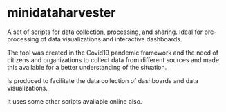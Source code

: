 # minidataharvester
A set of scripts for data collection, processing, and sharing. Ideal for pre-processing of data visualizations and interactive dashboards. 

The tool was created in the Covid19 pandemic framework and the need of citizens and organizations to collect data from different sources and made this available for a better understanding of the situation. 

Is produced to facilitate the data collection of dashboards and data visualizations. 

It uses some other scripts available online also.

